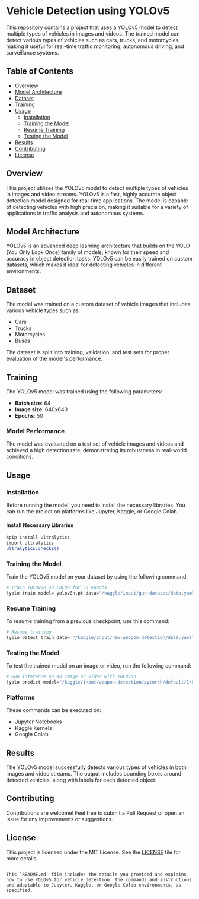 # Vehicle Detection using YOLOv5

This repository contains a project that uses a YOLOv5 model to detect multiple types of vehicles in images and videos. The trained model can detect various types of vehicles such as cars, trucks, and motorcycles, making it useful for real-time traffic monitoring, autonomous driving, and surveillance systems.

## Table of Contents
- [Overview](#overview)
- [Model Architecture](#model-architecture)
- [Dataset](#dataset)
- [Training](#training)
- [Usage](#usage)
  - [Installation](#installation)
  - [Training the Model](#training-the-model)
  - [Resume Training](#resume-training)
  - [Testing the Model](#testing-the-model)
- [Results](#results)
- [Contributing](#contributing)
- [License](#license)

## Overview
This project utilizes the YOLOv5 model to detect multiple types of vehicles in images and video streams. YOLOv5 is a fast, highly accurate object detection model designed for real-time applications. The model is capable of detecting vehicles with high precision, making it suitable for a variety of applications in traffic analysis and autonomous systems.

## Model Architecture
YOLOv5 is an advanced deep learning architecture that builds on the YOLO (You Only Look Once) family of models, known for their speed and accuracy in object detection tasks. YOLOv5 can be easily trained on custom datasets, which makes it ideal for detecting vehicles in different environments.

## Dataset
The model was trained on a custom dataset of vehicle images that includes various vehicle types such as:
- Cars
- Trucks
- Motorcycles
- Buses

The dataset is split into training, validation, and test sets for proper evaluation of the model's performance.

## Training

The YOLOv5 model was trained using the following parameters:
- **Batch size**: 64
- **Image size**: 640x640
- **Epochs**: 50

### Model Performance
The model was evaluated on a test set of vehicle images and videos and achieved a high detection rate, demonstrating its robustness in real-world conditions.

## Usage

### Installation
Before running the model, you need to install the necessary libraries. You can run the project on platforms like Jupyter, Kaggle, or Google Colab.

#### Install Necessary Libraries
```bash
%pip install ultralytics
import ultralytics
ultralytics.checks()
```

### Training the Model
Train the YOLOv5 model on your dataset by using the following command:

```bash
# Train YOLOv8n on COCO8 for 50 epochs
!yolo train model= yolov8n.pt data="/kaggle/input/gun-dataset/data.yaml" epochs=10 imgsz=640 batch=64
```

### Resume Training
To resume training from a previous checkpoint, use this command:

```bash
# Resume training
!yolo detect train data= "/kaggle/input/new-weopon-detection/data.yaml" model="/kaggle/working/runs/detect/train6/weights/best.pt" resume=True
```

### Testing the Model
To test the trained model on an image or video, run the following command:

```bash
# Run inference on an image or video with YOLOv8n
!yolo predict model="/kaggle/input/weapon-detection/pytorch/default/1/best (11).pt" source='/kaggle/input/gun-dataset/DARRA ADAM KHEL VLOGS.mp4'
```

### Platforms
These commands can be executed on:
- Jupyter Notebooks
- Kaggle Kernels
- Google Colab

## Results
The YOLOv5 model successfully detects various types of vehicles in both images and video streams. The output includes bounding boxes around detected vehicles, along with labels for each detected object.

## Contributing
Contributions are welcome! Feel free to submit a Pull Request or open an issue for any improvements or suggestions.

## License
This project is licensed under the MIT License. See the [LICENSE](LICENSE) file for more details.
```

This `README.md` file includes the details you provided and explains how to use YOLOv5 for vehicle detection. The commands and instructions are adaptable to Jupyter, Kaggle, or Google Colab environments, as specified.
